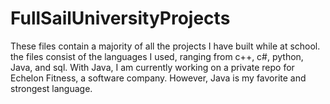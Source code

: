 # FullSailUniversityProjects
These files contain a majority of all the projects I have built while at school. the files consist of the languages I used, ranging from c++, c#, python, Java, and sql. With Java, I am currently working on a private repo for Echelon Fitness, a software company. However, Java is my favorite and strongest language.
